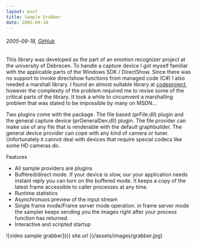 ```yaml
---
layout: post
title: Sample Grabber
date: 2005-09-18
---
```


###### 2005-09-18, [GitHub](https://github.com/vercy/videosamplegrabber)

This library was developed as the part of an emotion recognizer project at the university of Debrecen.
To handle a capture device I got myself familiar with the applicable parts of
the Windows SDK / DirectShow. Since there was no support to invoke
directshow functions from managed code (C#) I also needed a marshall library.
I found an almost suitable library at [codeproject](http://www.codeproject.com),
however the complexity of the problem required me to revise some of the
critical parts of the library. It took a while to circumvent a marshalling
problem that was stated to be impossible by many on MSDN...

Two plugins come with the package. The file based (prFile.dll) plugin and
the general capture device (prGeneralDev.dll) plugin. The file provider can
make use of any file that is renderable with the default graphbuilder. The
general device provider can cope with any kind of camera or tuner. Unfortunately
it cannot deal with devices that require special codecs like some HD cameras do.

Features
* All sample providers are plugins
* Buffered/direct mode. If your device is slow, our your application needs instant reply you can turn on the buffered mode. It keeps a copy of the latest frame accessible to caller processes at any time.
* Runtime statistics
* Asynchronuos preview of the input stream
* Single frame mode/Frame server mode operation. in frame server mode the sampler keeps sending you the images right after your process function has returned.
* Interactive and scripted startup

![video sample grabber]({{ site.url }}/assets/images/grabber.jpg)
